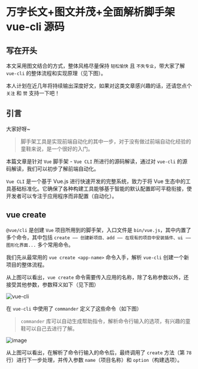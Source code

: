# 万字长文+图文并茂+全面解析脚手架 vue-cli 源码

## 写在开头

本文采用图文结合的方式，整体风格尽量保持 `轻松愉快` 且 `不失专业`，带大家了解 `vue-cli` 的整体流程和实现原理（见下图）。


本人计划在近几年将持续输出深度好文，如果对这类文章感兴趣的话，还请您点个 `关注` 和 `赞` 支持一下吧！

## 引言

大家好呀~

> 脚手架工具是实现前端自动化的其中一步，对于没有做过前端自动化经验的童鞋来说，是一个很好的入门。

本篇文章是针对 `Vue` 脚手架 - `Vue CLI` 所进行的源码解读，通过对 `vue-cli` 的源码解读，我们可以初步了解前端自动化。

`Vue CLI`  是一个基于 Vue.js 进行快速开发的完整系统，致力于将 Vue 生态中的工具基础标准化。它确保了各种构建工具能够基于智能的默认配置即可平稳衔接，使开发者可以专注于应用程序而非配置（自动化）。

## vue create <app-name>

`@vue/cli` 是创建 `Vue` 项目所用到的脚手架，入口文件是 `bin/vue.js`，其中内置了多个命令，其中包括 `create —— 创建新项目、add —— 在现有的项目中安装插件、ui —— 图形化界面...` 多个常用命令。

我们先从最常用的 `vue create <app-name>` 命令入手，解析 `vue-cli` 创建一个新项目的整体流程。

从上图可以看出，`vue create` 命令需要传入应用的名称，除了名称参数以外，还接受其他参数，参数释义如下（见下图）

![vue-cli](http://shadows-mall.oss-cn-shenzhen.aliyuncs.com/images/assets/vue-cli/2.png)

在 `vue-cli` 中使用了 `commander` 定义了这些命令（如下图）

> `commander` 库可以自动生成帮助指令，解析命令行输入的选项，有兴趣的童鞋可以自己去进行了解。

![image](http://shadows-mall.oss-cn-shenzhen.aliyuncs.com/images/assets/vue-cli/5.png)

从上图可以看出，在解析了命令行输入的命令后，最终调用了 `create` 方法（第 `78` 行）进行下一步处理，并传入参数 `name`（项目名称）和 `option`（构建选项）。

